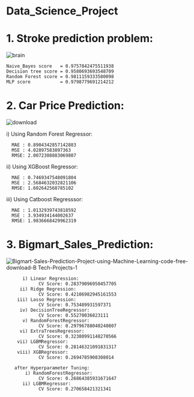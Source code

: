 # Data_Science_Project
# 1. Stroke prediction problem:
![brain](https://user-images.githubusercontent.com/77626222/141261640-8f46c38e-973e-4365-980d-75175cc8845d.jpg)


    Naive_Bayes score   = 0.9757842475511938
    Decision tree score = 0.9580693693548709
    Random Forest score = 0.9811159333580098 
    MLP score           = 0.9798779691214212
  
# 2. Car Price Prediction:
![download](https://user-images.githubusercontent.com/77626222/141260960-7f2708c9-7ac6-4223-bd9c-83661e6e92ab.png)

  i) Using Random Forest Regressor:
  
      MAE : 0.8904342857142883
      MSE : 4.02897583897363
      RMSE: 2.0072308883069807
      
  ii) Using XGBoost Regressor:
  
      MAE : 0.7469347548091804
      MSE : 2.5684632032821106
      RMSE: 1.602642568785102
      
  iii) Using Catboost Regresssor:
  
      MAE : 1.0132939743818592
      MSE : 3.934934144002637
      RMSE: 1.9836668429962319
      
# 3. Bigmart_Sales_Prediction:
![Bigmart-Sales-Prediction-Project-using-Machine-Learning-code-free-download-B Tech-Projects-1](https://user-images.githubusercontent.com/77626222/141410287-1da5b137-caee-459c-9026-91796a6fdd28.jpg)

          i) Linear Regression:
                CV Score: 0.28379096950457705
         ii) Ridge Regression:
                CV Score: 0.42106982945161553
        iii) Lasso Regression:
                CV Score: 0.753489931597371
         iv) DecisionTreeRegressor:
                CV Score: 0.55270036823111
          v) RandomForestRegressor:
                CV Score: 0.29796788040240807
         vi) ExtraTreesRegressor:
                CV Score: 0.32380991148270566
        vii) LGBMRegressor:
                CV Score: 0.28146321091831317
        viii) XGBRegressor:
                CV Score: 0.2694785908308014
        
       after Hyperparameter Tuning:
           i) RandomForestRegressor:
                CV Score: 0.26864385931671647
          ii) LGBMRegressor:
                CV Score: 0.270658421321341
